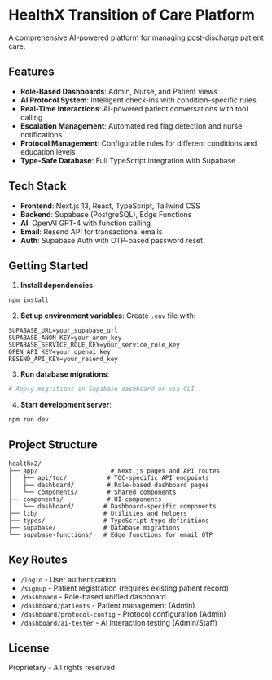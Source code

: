 # HealthX Transition of Care Platform

A comprehensive AI-powered platform for managing post-discharge patient care.

## Features

- **Role-Based Dashboards**: Admin, Nurse, and Patient views
- **AI Protocol System**: Intelligent check-ins with condition-specific rules
- **Real-Time Interactions**: AI-powered patient conversations with tool calling
- **Escalation Management**: Automated red flag detection and nurse notifications
- **Protocol Management**: Configurable rules for different conditions and education levels
- **Type-Safe Database**: Full TypeScript integration with Supabase

## Tech Stack

- **Frontend**: Next.js 13, React, TypeScript, Tailwind CSS
- **Backend**: Supabase (PostgreSQL), Edge Functions
- **AI**: OpenAI GPT-4 with function calling
- **Email**: Resend API for transactional emails
- **Auth**: Supabase Auth with OTP-based password reset

## Getting Started

1. **Install dependencies**:
```bash
npm install
```

2. **Set up environment variables**:
Create `.env` file with:
```
SUPABASE_URL=your_supabase_url
SUPABASE_ANON_KEY=your_anon_key
SUPABASE_SERVICE_ROLE_KEY=your_service_role_key
OPEN_API_KEY=your_openai_key
RESEND_API_KEY=your_resend_key
```

3. **Run database migrations**:
```bash
# Apply migrations in Supabase dashboard or via CLI
```

4. **Start development server**:
```bash
npm run dev
```

## Project Structure

```
healthx2/
├── app/                    # Next.js pages and API routes
│   ├── api/toc/           # TOC-specific API endpoints
│   ├── dashboard/         # Role-based dashboard pages
│   └── components/        # Shared components
├── components/            # UI components
│   └── dashboard/        # Dashboard-specific components
├── lib/                  # Utilities and helpers
├── types/                # TypeScript type definitions
├── supabase/             # Database migrations
└── supabase-functions/   # Edge functions for email OTP
```

## Key Routes

- `/login` - User authentication
- `/signup` - Patient registration (requires existing patient record)
- `/dashboard` - Role-based unified dashboard
- `/dashboard/patients` - Patient management (Admin)
- `/dashboard/protocol-config` - Protocol configuration (Admin)
- `/dashboard/ai-tester` - AI interaction testing (Admin/Staff)

## License

Proprietary - All rights reserved

